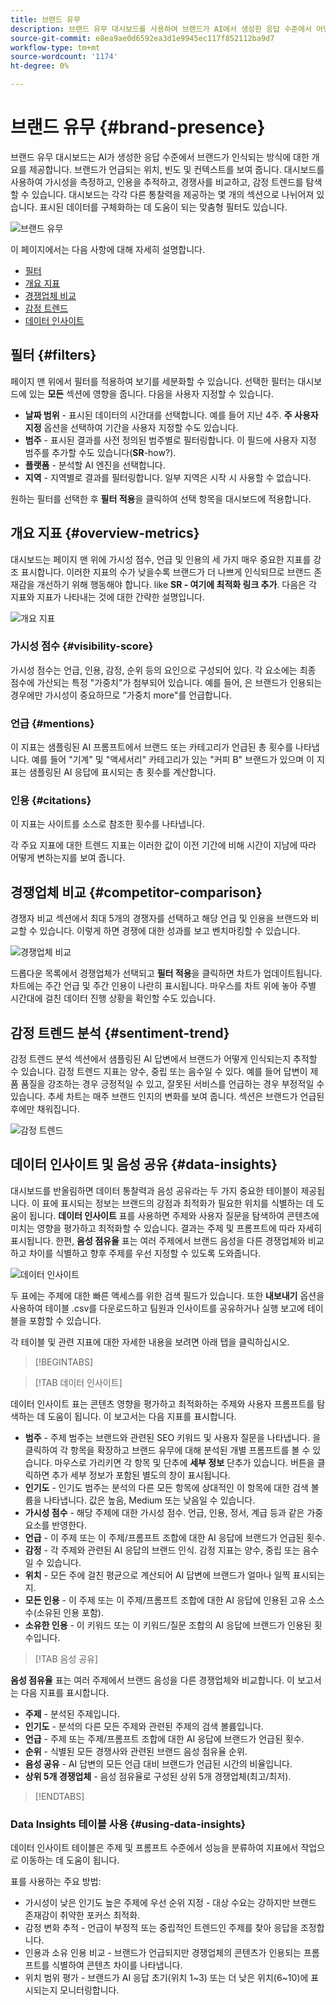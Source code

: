 ```yaml
---
title: 브랜드 유무
description: 브랜드 유무 대시보드를 사용하여 브랜드가 AI에서 생성한 응답 수준에서 어떻게 인식되는지 이해하는 방법에 대해 알아봅니다.
source-git-commit: e8ea9ae0d6592ea3d1e9945ec117f852112ba9d7
workflow-type: tm+mt
source-wordcount: '1174'
ht-degree: 0%

---
```



# 브랜드 유무 {#brand-presence}

브랜드 유무 대시보드는 AI가 생성한 응답 수준에서 브랜드가 인식되는 방식에 대한 개요를 제공합니다. 브랜드가 언급되는 위치, 빈도 및 컨텍스트를 보여 줍니다. 대시보드를 사용하여 가시성을 측정하고, 인용을 추적하고, 경쟁사를 비교하고, 감정 트렌드를 탐색할 수 있습니다. 대시보드는 각각 다른 통찰력을 제공하는 몇 개의 섹션으로 나뉘어져 있습니다. 표시된 데이터를 구체화하는 데 도움이 되는 맞춤형 필터도 있습니다.

![브랜드 유무](/help/dashboards/assets/brand-main.png)

이 페이지에서는 다음 사항에 대해 자세히 설명합니다.

* [필터](#filters)
* [개요 지표](##key-metrics)
* [경쟁업체 비교](##competitor-comparison)
* [감정 트렌드](#sentiment-trend)
* [데이터 인사이트](#data-insights)

## 필터 {#filters}

페이지 맨 위에서 필터를 적용하여 보기를 세분화할 수 있습니다. 선택한 필터는 대시보드에 있는 **모든** 섹션에 영향을 줍니다. 다음을 사용자 지정할 수 있습니다.

* **날짜 범위** - 표시된 데이터의 시간대를 선택합니다. 예를 들어 지난 4주. **주 사용자 지정** 옵션을 선택하여 기간을 사용자 지정할 수도 있습니다.
* **범주** - 표시된 결과를 사전 정의된 범주별로 필터링합니다. 이 필드에 사용자 지정 범주를 추가할 수도 있습니다(**SR**-how?).
* **플랫폼** - 분석할 AI 엔진을 선택합니다.
* **지역** - 지역별로 결과를 필터링합니다. 일부 지역은 시작 시 사용할 수 없습니다.

원하는 필터를 선택한 후 **필터 적용**&#x200B;을 클릭하여 선택 항목을 대시보드에 적용합니다.

## 개요 지표 {#overview-metrics}

대시보드는 페이지 맨 위에 가시성 점수, 언급 및 인용의 세 가지 매우 중요한 지표를 강조 표시합니다. 이러한 지표의 수가 낮을수록 브랜드가 더 나쁘게 인식되므로 브랜드 존재감을 개선하기 위해 행동해야 합니다. like **SR - 여기에 최적화 링크 추가**. 다음은 각 지표와 지표가 나타내는 것에 대한 간략한 설명입니다.

![개요 지표](/help/dashboards/assets/overview-metrics.png)

### 가시성 점수 {#visibility-score}

가시성 점수는 언급, 인용, 감정, 순위 등의 요인으로 구성되어 있다. 각 요소에는 최종 점수에 가산되는 특정 &quot;가중치&quot;가 첨부되어 있습니다. 예를 들어, 은 브랜드가 인용되는 경우에만 가시성이 중요하므로 &quot;가중치 more&quot;를 언급합니다.

### 언급 {#mentions}

이 지표는 샘플링된 AI 프롬프트에서 브랜드 또는 카테고리가 언급된 총 횟수를 나타냅니다. 예를 들어 &quot;기계&quot; 및 &quot;액세서리&quot; 카테고리가 있는 &quot;커피 B&quot; 브랜드가 있으며 이 지표는 샘플링된 AI 응답에 표시되는 총 횟수를 계산합니다.

### 인용 {#citations}

이 지표는 사이트를 소스로 참조한 횟수를 나타냅니다.

각 주요 지표에 대한 트렌드 지표는 이러한 값이 이전 기간에 비해 시간이 지남에 따라 어떻게 변하는지를 보여 줍니다.

## 경쟁업체 비교 {#competitor-comparison}

경쟁자 비교 섹션에서 최대 5개의 경쟁자를 선택하고 해당 언급 및 인용을 브랜드와 비교할 수 있습니다. 이렇게 하면 경쟁에 대한 성과를 보고 벤치마킹할 수 있습니다.

![경쟁업체 비교](/help/dashboards/assets/competitor-comparison.png)

드롭다운 목록에서 경쟁업체가 선택되고 **필터 적용**&#x200B;을 클릭하면 차트가 업데이트됩니다. 차트에는 주간 언급 및 주간 인용이 나란히 표시됩니다. 마우스를 차트 위에 놓아 주별 시간대에 걸친 데이터 진행 상황을 확인할 수도 있습니다.

## 감정 트렌드 분석 {#sentiment-trend}

감정 트렌드 분석 섹션에서 샘플링된 AI 답변에서 브랜드가 어떻게 인식되는지 추적할 수 있습니다. 감정 트렌드 지표는 양수, 중립 또는 음수일 수 있다. 예를 들어 답변이 제품 품질을 강조하는 경우 긍정적일 수 있고, 잘못된 서비스를 언급하는 경우 부정적일 수 있습니다. 추세 차트는 매주 브랜드 인지의 변화를 보여 줍니다. 섹션은 브랜드가 언급된 후에만 채워집니다.

![감정 트렌드](/help/dashboards/assets/sentiment-trend.png)

## 데이터 인사이트 및 음성 공유 {#data-insights}

대시보드를 반올림하면 데이터 통찰력과 음성 공유라는 두 가지 중요한 테이블이 제공됩니다. 이 표에 표시되는 정보는 브랜드의 강점과 최적화가 필요한 위치를 식별하는 데 도움이 됩니다.  **데이터 인사이트** 표를 사용하면 주제와 사용자 질문을 탐색하여 콘텐츠에 미치는 영향을 평가하고 최적화할 수 있습니다. 결과는 주제 및 프롬프트에 따라 자세히 표시됩니다. 한편, **음성 점유율** 표는 여러 주제에서 브랜드 음성을 다른 경쟁업체와 비교하고 차이를 식별하고 향후 주제를 우선 지정할 수 있도록 도와줍니다.

![데이터 인사이트](/help/dashboards/assets/data-insights.png)

두 표에는 주제에 대한 빠른 액세스를 위한 검색 필드가 있습니다. 또한 **내보내기** 옵션을 사용하여 테이블 .csv를 다운로드하고 팀원과 인사이트를 공유하거나 실행 보고에 테이블을 포함할 수 있습니다.

각 테이블 및 관련 지표에 대한 자세한 내용을 보려면 아래 탭을 클릭하십시오.

>[!BEGINTABS]

>[!TAB 데이터 인사이트]

데이터 인사이트 표는 콘텐츠 영향을 평가하고 최적화하는 주제와 사용자 프롬프트를 탐색하는 데 도움이 됩니다. 이 보고서는 다음 지표를 표시합니다.

* **범주** - 주제 범주는 브랜드와 관련된 SEO 키워드 및 사용자 질문을 나타냅니다. 을 클릭하여 각 항목을 확장하고 브랜드 유무에 대해 분석된 개별 프롬프트를 볼 수 있습니다. 마우스로 가리키면 각 항목 및 단추에 **세부 정보** 단추가 있습니다. 버튼을 클릭하면 추가 세부 정보가 포함된 별도의 창이 표시됩니다.
* **인기도** - 인기도 범주는 분석의 다른 모든 항목에 상대적인 이 항목에 대한 검색 볼륨을 나타냅니다. 값은 높음, Medium 또는 낮음일 수 있습니다.
* **가시성 점수** - 해당 주제에 대한 가시성 점수. 언급, 인용, 정서, 계급 등과 같은 가중 요소를 반영한다.
* **언급** - 이 주제 또는 이 주제/프롬프트 조합에 대한 AI 응답에 브랜드가 언급된 횟수.
* **감정** - 각 주제와 관련된 AI 응답의 브랜드 인식. 감정 지표는 양수, 중립 또는 음수일 수 있습니다.
* **위치** - 모든 주에 걸친 평균으로 계산되어 AI 답변에 브랜드가 얼마나 일찍 표시되는지.
* **모든 인용** - 이 주제 또는 이 주제/프롬프트 조합에 대한 AI 응답에 인용된 고유 소스 수(소유된 인용 포함).
* **소유한 인용** - 이 키워드 또는 이 키워드/질문 조합의 AI 응답에 브랜드가 인용된 횟수입니다.

>[!TAB 음성 공유]

**음성 점유율** 표는 여러 주제에서 브랜드 음성을 다른 경쟁업체와 비교합니다. 이 보고서는 다음 지표를 표시합니다.

* **주제** - 분석된 주제입니다.
* **인기도** - 분석의 다른 모든 주제와 관련된 주제의 검색 볼륨입니다.
* **언급** - 주제 또는 주제/프롬프트 조합에 대한 AI 응답에 브랜드가 언급된 횟수.
* **순위** - 식별된 모든 경쟁사와 관련된 브랜드 음성 점유율 순위.
* **음성 공유** - AI 답변의 모든 언급 대비 브랜드가 언급된 시간의 비율입니다.
* **상위 5개 경쟁업체** - 음성 점유율로 구성된 상위 5개 경쟁업체(최고/최저).

>[!ENDTABS]

### Data Insights 테이블 사용 {#using-data-insights}

데이터 인사이트 테이블은 주제 및 프롬프트 수준에서 성능을 분류하여 지표에서 작업으로 이동하는 데 도움이 됩니다.

표를 사용하는 주요 방법:

* 가시성이 낮은 인기도 높은 주제에 우선 순위 지정 - 대상 수요는 강하지만 브랜드 존재감이 취약한 포커스 최적화.
* 감정 변화 추적 - 언급이 부정적 또는 중립적인 트렌드인 주제를 찾아 응답을 조정합니다.
* 인용과 소유 인용 비교 - 브랜드가 언급되지만 경쟁업체의 콘텐츠가 인용되는 프롬프트를 식별하여 콘텐츠 차이를 나타냅니다.
* 위치 범위 평가 - 브랜드가 AI 응답 초기(위치 1~3) 또는 더 낮은 위치(6~10)에 표시되는지 모니터링합니다.
